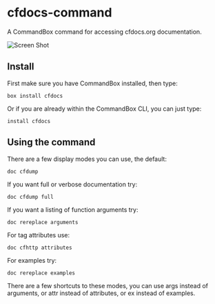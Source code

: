 # cfdocs-command
A CommandBox command for accessing cfdocs.org documentation.

![Screen Shot](http://www.petefreitag.com/images/blog/cfdocs-commandbox.png)

## Install

First make sure you have CommandBox installed, then type:

    box install cfdocs

Or if you are already within the CommandBox CLI, you can just type:

    install cfdocs

## Using the command

There are a few display modes you can use, the default:

    doc cfdump

If you want full or verbose documentation try:

    doc cfdump full

If you want a listing of function arguments try:

    doc rereplace arguments

For tag attributes use:

    doc cfhttp attributes

For examples try:

    doc rereplace examples

There are a few shortcuts to these modes, you can use args instead of arguments,
or attr instead of attributes, or ex instead of examples.
